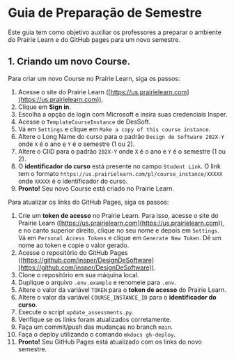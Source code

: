 # Guia de Preparação de Semestre

Este guia tem como objetivo auxiliar os professores a preparar o ambiente do Prairie Learn e do GitHub pages para um novo semestre.

## 1. Criando um novo Course.

Para criar um novo Course no Prairie Learn, siga os passos:

1. Acesse o site do Prairie Learn ([https://us.prairielearn.com](https://us.prairielearn.com)).
2. Clique em **Sign in**.
3. Escolha a opção de login com Microsoft e insira suas credenciais Insper.
4. Acesse o `TemplateCourseInstance` de DesSoft.
5. Vá em `Settings` e clique em `Make a copy of this course instance`.
6. Altere o Long Name do curso para o padrão `Design de Software 202X-Y` onde `X` é o ano e `Y` é o semestre (1 ou 2).
7. Altere o CIID para o padrão `202X-Y` onde `X` é o ano e `Y` é o semestre (1 ou 2).
8. O **identificador do curso** está presente no campo `Student Link`. O link tem o formato `https://us.prairielearn.com/pl/course_instance/XXXXX` onde `XXXXX` é o identificador do curso.
9. **Pronto!** Seu novo Course está criado no Prairie Learn.

Para atualizar os links do GitHub Pages, siga os passos:

1. Crie um **token de acesso** no Prairie Learn. Para isso, acesse o site do Prairie Learn ([https://us.prairielearn.com](https://us.prairielearn.com)), e no canto superior direito, clique no seu nome e depois em `Settings`. Vá em `Personal Access Tokens` e clique em `Generate New Token`. Dê um nome ao token e copie o valor gerado.
1. Acesse o repositório do GitHub Pages ([https://github.com/insper/DesignDeSoftware](https://github.com/insper/DesignDeSoftware)).
1. Clone o repositório em sua máquina local.
1. Duplique o arquivo `.env.example` e renomeie para `.env`.
1. Altere o valor da variável `TOKEN` para o **token de acesso** do Prairie Learn.
1. Altere o valor da variável `COURSE_INSTANCE_ID` para o **identificador do curso**.
1. Execute o script `update_assessments.py`.
1. Verifique se os links foram atualizados corretamente.
1. Faça um commit/push das mudanças no branch `main`.
1. Faça o deploy utilizando o comando `mkdocs gh-deploy`.
1. **Pronto!** Seu GitHub Pages está atualizado com os links do novo semestre.
